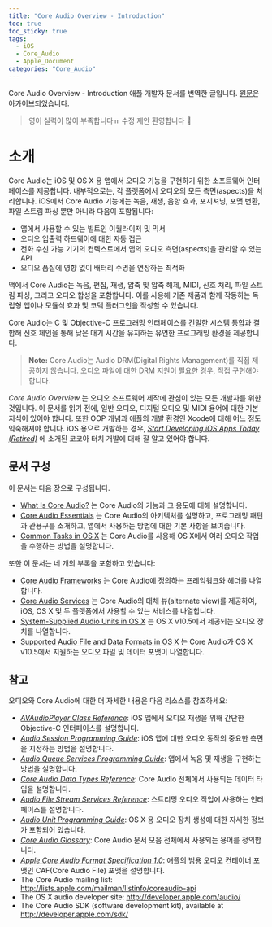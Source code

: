```yaml
---
title: "Core Audio Overview - Introduction"
toc: true
toc_sticky: true
tags:
  - iOS
  - Core_Audio
  - Apple_Document
categories: "Core_Audio"
---
```


Core Audio Overview - Introduction 애플 개발자 문서를 번역한 글입니다. [원문](https://developer.apple.com/library/archive/documentation/MusicAudio/Conceptual/CoreAudioOverview/Introduction/Introduction.html#//apple_ref/doc/uid/TP40003577-CH1-SW1)은 아카이브되었습니다.

> 영어 실력이 많이 부족합니다ㅠ 수정 제안 환영합니다 :raised_hands:

# 소개

Core Audio는 iOS 및 OS X 용 앱에서 오디오 기능을 구현하기 위한 소프트웨어 인터페이스를 제공합니다. 내부적으로는, 각 플랫폼에서 오디오의 모든 측면(aspects)을 처리합니다. iOS에서 Core Audio 기능에는 녹음, 재생, 음향 효과, 포지셔닝, 포맷 변환, 파일 스트림 파싱 뿐만 아니라 다음이 포함됩니다:

- 앱에서 사용할 수 있는 빌트인 이퀄라이저 및 믹서
- 오디오 입출력 하드웨어에 대한 자동 접근
- 전화 수신 가능 기기의 컨텍스트에서 앱의 오디오 측면(aspects)을 관리할 수 있는 API
- 오디오 품질에 영향 없이 배터리 수명을 연장하는 최적화

맥에서 Core Audio는 녹음, 편집, 재생, 압축 및 압축 해제, MIDI, 신호 처리, 파일 스트림 파싱, 그리고 오디오 합성을 포함합니다. 이를 사용해 기존 제품과 함께 작동하는 독립형 앱이나 모듈식 효과 및 코덱 플러그인을 작성할 수 있습니다.

Core Audio는 C 및 Objective-C 프로그래밍 인터페이스를 긴밀한 시스템 통합과 결합해 신호 체인을 통해 낮은 대기 시간을 유지하는 유연한 프로그래밍 환경을 제공합니다. 

> **Note:** Core Audio는 Audio DRM(Digital Rights Management)를 직접 제공하지 않습니다. 오디오 파일에 대한 DRM 지원이 필요한 경우, 직접 구현해야 합니다.

*Core Audio Overview* 는 오디오 소프트웨어 제작에 관심이 있는 모든 개발자를 위한 것입니다. 이 문서를 읽기 전에, 일반 오디오, 디지털 오디오 및 MIDI 용어에 대한 기본 지식이 있어야 합니다. 또한 OOP 개념과 애플의 개발 환경인 Xcode에 대해 어느 정도 익숙해져야 합니다. iOS 용으로 개발하는 경우, *[Start Developing iOS Apps Today (Retired)](https://developer.apple.com/library/archive/referencelibrary/GettingStarted/RoadMapiOS-Legacy/index.html#//apple_ref/doc/uid/TP40011343)* 에 소개된 코코아 터치 개발에 대해 잘 알고 있어야 합니다.

## 문서 구성

이 문서는 다음 장으로 구성됩니다.

- [What Is Core Audio?](https://developer.apple.com/library/archive/documentation/MusicAudio/Conceptual/CoreAudioOverview/WhatisCoreAudio/WhatisCoreAudio.html#//apple_ref/doc/uid/TP40003577-CH3-SW1) 는 Core Audio의 기능과 그 용도에 대해 설명합니다.
- [Core Audio Essentials](https://developer.apple.com/library/archive/documentation/MusicAudio/Conceptual/CoreAudioOverview/CoreAudioEssentials/CoreAudioEssentials.html#//apple_ref/doc/uid/TP40003577-CH10-SW1) 는 Core Audio의 아키텍처를 설명하고, 프로그래밍 패턴과 관용구를 소개하고, 앱에서 사용하는 방법에 대한 기본 사항을 보여줍니다.
- [Common Tasks in OS X](https://developer.apple.com/library/archive/documentation/MusicAudio/Conceptual/CoreAudioOverview/ARoadmaptoCommonTasks/ARoadmaptoCommonTasks.html#//apple_ref/doc/uid/TP40003577-CH6-SW1) 는 Core Audio를 사용해 OS X에서 여러 오디오 작업을 수행하는 방법을 설명합니다.

또한 이 문서는 네 개의 부록을 포함하고 있습니다:

- [Core Audio Frameworks](https://developer.apple.com/library/archive/documentation/MusicAudio/Conceptual/CoreAudioOverview/CoreAudioFrameworks/CoreAudioFrameworks.html#//apple_ref/doc/uid/TP40003577-CH9-SW1) 는 Core Audio에 정의하는 프레임워크와 헤더를 나열합니다.
- [Core Audio Services](https://developer.apple.com/library/archive/documentation/MusicAudio/Conceptual/CoreAudioOverview/WhatsinCoreAudio/WhatsinCoreAudio.html#//apple_ref/doc/uid/TP40003577-CH4-SW4) 는 Core Audio의 대체 뷰(alternate view)를 제공하여, iOS, OS X 및 두 플랫폼에서 사용할 수 있는 서비스를 나열합니다.
- [System-Supplied Audio Units in OS X](https://developer.apple.com/library/archive/documentation/MusicAudio/Conceptual/CoreAudioOverview/SystemAudioUnits/SystemAudioUnits.html#//apple_ref/doc/uid/TP40003577-CH8-SW2) 는 OS X v10.5에서 제공되는 오디오 장치를 나열합니다.
- [Supported Audio File and Data Formats in OS X](https://developer.apple.com/library/archive/documentation/MusicAudio/Conceptual/CoreAudioOverview/SupportedAudioFormatsMacOSX/SupportedAudioFormatsMacOSX.html#//apple_ref/doc/uid/TP40003577-CH7-SW1) 는 Core Audio가 OS X v10.5에서 지원하는 오디오 파일 및 데이터 포맷이 나열합니다.

## 참고

오디오와 Core Audio에 대한 더 자세한 내용은 다음 리소스를 참조하세요:

- *[AVAudioPlayer Class Reference](https://developer.apple.com/documentation/avfoundation/avaudioplayer)*: iOS 앱에서 오디오 재생을 위해 간단한 Objective-C 인터페이스를 설명합니다.
- *[Audio Session Programming Guide](https://developer.apple.com/library/archive/documentation/Audio/Conceptual/AudioSessionProgrammingGuide/Introduction/Introduction.html#//apple_ref/doc/uid/TP40007875)*: iOS 앱에 대한 오디오 동작의 중요한 측면을 지정하는 방법을 설명합니다. 
- *[Audio Queue Services Programming Guide](https://developer.apple.com/library/archive/documentation/MusicAudio/Conceptual/AudioQueueProgrammingGuide/Introduction/Introduction.html#//apple_ref/doc/uid/TP40005343)*: 앱에서 녹음 및 재생을 구현하는 방법을 설명합니다.
- *[Core Audio Data Types Reference](https://developer.apple.com/documentation/coreaudio/core_audio_data_types)*: Core Audio 전체에서 사용되는 데이터 타입을 설명합니다.
- *[Audio File Stream Services Reference](https://developer.apple.com/documentation/audiotoolbox/audio_file_stream_services)*: 스트리밍 오디오 작업에 사용하는 인터페이스를 설명합니다.
- *[Audio Unit Programming Guide](https://developer.apple.com/library/archive/documentation/MusicAudio/Conceptual/AudioUnitProgrammingGuide/Introduction/Introduction.html#//apple_ref/doc/uid/TP40003278)*: OS X 용 오디오 장치 생성에 대한 자세한 정보가 포함되어 있습니다.
- *[Core Audio Glossary](https://developer.apple.com/library/archive/documentation/MusicAudio/Reference/CoreAudioGlossary/Introduction/Introduction.html#//apple_ref/doc/uid/TP40004453)*: Core Audio 문서 모음 전체에서 사용되는 용어를 정의합니다.
- *[Apple Core Audio Format Specification 1.0](https://developer.apple.com/library/archive/documentation/MusicAudio/Reference/CAFSpec/CAF_intro/CAF_intro.html#//apple_ref/doc/uid/TP40001862)*: 애플의 범용 오디오 컨테이너 포맷인 CAF(Core Audio File) 포맷을 설명합니다.
- The Core Audio mailing list: http://lists.apple.com/mailman/listinfo/coreaudio-api
- The OS X audio developer site: http://developer.apple.com/audio/
- The Core Audio SDK (software development kit), available at http://developer.apple.com/sdk/

